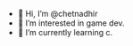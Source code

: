 - 👋 Hi, I’m @chetnadhir
- 👀 I’m interested in game dev.
- 🌱 I’m currently learning c.

<!---
chetnadhir/chetnadhir is a ✨ special ✨ repository because its `README.md` (this file) appears on your GitHub profile.
You can click the Preview link to take a look at your changes.
--->
